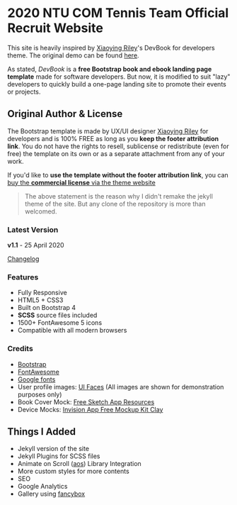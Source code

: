 # 2020 NTU COM Tennis Team Official Recruit Website

This site is heavily inspired by [Xiaoying Riley](https://twitter.com/3rdwave_themes)'s DevBook for developers theme. The original demo can be found [here](https://themes.3rdwavemedia.com/demo/devbook/).

As stated, *DevBook* is a **free Bootstrap book and ebook landing page template** made for software developers. But now, it is modified to suit "lazy" developers to quickly build a one-page landing site to promote their events or projects.

## Original Author & License
The Bootstrap template is made by UX/UI designer [Xiaoying Riley](https://twitter.com/3rdwave_themes) for developers and is 100% FREE as long as you **keep the footer attribution link**. You do not have the rights to resell, sublicense or redistribute (even for free) the template on its own or as a separate attachment from any of your work.

If you'd like to **use the template without the footer attribution link**, you can [buy the **commercial license** via the theme website](https://themes.3rdwavemedia.com/bootstrap-templates/startup/devbook-free-bootstrap-4-book-ebook-landing-page-template-for-developers/)

> The above statement is the reason why I didn't remake the jekyll theme of the site. But any clone of the repository is more than welcomed.

### Latest Version
**v1.1** - 25 April 2020

[Changelog](https://themes.3rdwavemedia.com/bootstrap-templates/startup/devbook-free-bootstrap-4-book-ebook-landing-page-template-for-developers/?target=changelog)

### Features

-  Fully Responsive
-  HTML5 + CSS3
-  Built on Bootstrap 4
-  **SCSS** source files included
-  1500+ FontAwesome 5 icons
-  Compatible with all modern browsers

### Credits
- [Bootstrap](https://getbootstrap.com/)
- [FontAwesome](https://fortawesome.github.io/Font-Awesome/)
- [Google fonts](https://fonts.google.com/)
- User profile images: [UI Faces](https://uifaces.co/) (All images are shown for demonstration purposes only)
- Book Cover Mock: [Free Sketch App Resources](https://www.sketchappsources.com/free-source/1563-book-cover-template-sketch-freebie-resource.html)
- Device Mocks: [Invision App Free Mockup Kit Clay](https://www.invisionapp.com/inside-design/design-resources/clay-device-mockup-kit/)


## Things I Added
- Jekyll version of the site
- Jekyll Plugins for SCSS files
- Animate on Scroll ([aos](https://michalsnik.github.io/aos/)) Library Integration
- More custom styles for more contents
- SEO
- Google Analytics
- Gallery using [fancybox](https://fancyapps.com/fancybox/3/docs/)